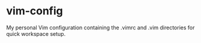 vim-config
==========

My personal Vim configuration containing the .vimrc and .vim directories for
quick workspace setup.
